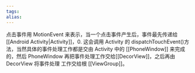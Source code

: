```yaml
---
tags: 
alias:
---
```


点击事件用 MotionEvent 来表示，当一个点击事件产生后，事件最先传递给 [[Android Activity|Activity]]，0. 这会调用 Activity 的 dispatchTouchEvent()方法，当然具体的事件处理工作都是交由 Activity 中的 [[PhoneWindow]] 来完成的，然后 PhoneWindow 再把事件处理工作交给[[DecorView]]，之后再由 DecorView 将事件处理 工作交给根 [[ViewGroup]]。




